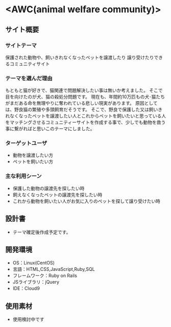 # <AWC(animal welfare community)>

## サイト概要
### サイトテーマ
保護された動物や、飼いきれなくなったペットを譲渡したり
譲り受けたりできるコミュニティサイト

### テーマを選んだ理由
もともと猫が好きで、猫関連で問題解決したい事は無いか考えました。
そこで目を向けたのが犬、猫の殺処分問題です。
現在も、年間約10万匹もの犬･猫たちがまだある命を無理やりに奪われている悲しい現実があります。
原因としては、野良猫の繁殖や多頭飼育だそうです。
そこで、野良で保護した又は飼いきれなくなったペットを譲渡したい人とこれからペットを飼いたいと思っている人をマッチングさせるコミュニティーサイトを作成する事で、少しでも動物を救う事に繋がればと思いこのテーマにしました。

### ターゲットユーザ
- 動物を譲渡したい方
- ペットを飼いたい方

### 主な利用シーン
- 保護した動物の譲渡先を探したい時
- 飼えなくなったペットの譲渡先を探したい時
- これから動物を飼いたい人がお気に入りのペットを探して譲り受けたい時

## 設計書
- テーマ確定後作成予定です。

## 開発環境
- OS：Linux(CentOS)
- 言語：HTML,CSS,JavaScript,Ruby,SQL
- フレームワーク：Ruby on Rails
- JSライブラリ：jQuery
- IDE：Cloud9

## 使用素材
- 使用検討中です